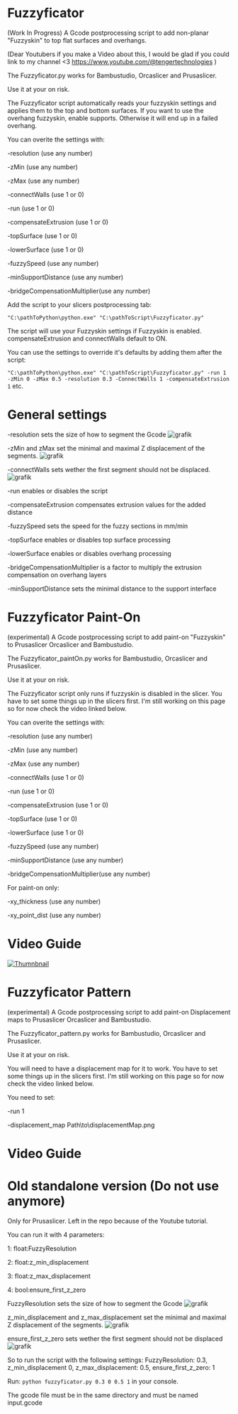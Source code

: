 # Fuzzyficator
(Work In Progress) A Gcode postprocessing script to add non-planar "Fuzzyskin" to top flat surfaces and overhangs.

(Dear Youtubers if you make a Video about this, I would be glad if you could link to my channel <3 https://www.youtube.com/@tengertechnologies ) 

The Fuzzyficator.py works for Bambustudio, Orcaslicer and Prusaslicer. 

Use it at your on risk.

The Fuzzyficator script automatically reads your fuzzyskin settings and applies them to the top and bottom surfaces. 
If you want to use the overhang fuzzyskin, enable supports. Otherwise it will end up in a failed overhang.

You can overite the settings with:

-resolution (use any number)

-zMin (use any number)

-zMax (use any number)

-connectWalls (use 1 or 0)

-run (use 1 or 0)

-compensateExtrusion (use 1 or 0)

-topSurface (use 1 or 0)

-lowerSurface (use 1 or 0)

-fuzzySpeed (use any number)

-minSupportDistance (use any number)

-bridgeCompensationMultiplier(use any number)



Add the script to your slicers postprocessing tab:

`"C:\pathToPython\python.exe" "C:\pathToScript\Fuzzyficator.py"`


The script will use your Fuzzyskin settings if Fuzzyskin is enabled. compensateExtrusion and connectWalls default to ON.

You can use the settings to override it's defaults by adding them after the script:

`"C:\pathToPython\python.exe" "C:\pathToScript\Fuzzyficator.py" -run 1 -zMin 0 -zMax 0.5 -resolution 0.3 -ConnectWalls 1 -compensateExtrusion 1` etc.



# General settings

-resolution sets the size of how to segment the Gcode
![grafik](https://github.com/user-attachments/assets/ec9a2832-ebee-4b15-a821-e848d71073ec)

-zMin and zMax set the minimal and maximal Z displacement of the segments.
![grafik](https://github.com/user-attachments/assets/0e9c0c30-0c61-4df0-ae76-dbe2a4c6e381)

-connectWalls sets wether the first segment should not be displaced. 
![grafik](https://github.com/user-attachments/assets/a2874fcf-e2fa-4440-a6c1-b58d4f6bc080)

-run enables or disables the script

-compensateExtrusion compensates extrusion values for the added distance 

-fuzzySpeed sets the speed for the fuzzy sections in mm/min

-topSurface enables or disables top surface processing

-lowerSurface enables or disables overhang processing 

-bridgeCompensationMultiplier is a factor to multiply the extrusion compensation on overhang layers

-minSupportDistance sets the minimal distance to the support interface 


# Fuzzyficator Paint-On

(experimental) A Gcode postprocessing script to add paint-on "Fuzzyskin" to Prusaslicer Orcaslicer and Bambustudio.



The Fuzzyficator_paintOn.py works for Bambustudio, Orcaslicer and Prusaslicer. 

Use it at your on risk.

The Fuzzyficator script only runs if fuzzyskin is disabled in the slicer. 
You have to set some things up in the slicers first. I'm still working on this page so for now check the video linked below. 

You can overite the settings with:

-resolution (use any number)

-zMin (use any number)

-zMax (use any number)

-connectWalls (use 1 or 0)

-run (use 1 or 0)

-compensateExtrusion (use 1 or 0)

-topSurface (use 1 or 0)

-lowerSurface (use 1 or 0)

-fuzzySpeed (use any number)

-minSupportDistance (use any number)

-bridgeCompensationMultiplier(use any number)


For paint-on only:

-xy_thickness (use any number)

-xy_point_dist (use any number)





# Video Guide



[![Thumnbnail](http://img.youtube.com/vi/cNkHfydnUCI/0.jpg)](http://www.youtube.com/watch?v=cNkHfydnUCI)


# Fuzzyficator Pattern

(experimental) A Gcode postprocessing script to add paint-on Displacement maps to Prusaslicer Orcaslicer and Bambustudio.



The Fuzzyficator_pattern.py works for Bambustudio, Orcaslicer and Prusaslicer. 

Use it at your on risk.

You will need to have a displacement map for it to work.
You have to set some things up in the slicers first. I'm still working on this page so for now check the video linked below. 

You need to set:

-run 1

-displacement_map Path\to\displacementMap.png

# Video Guide

# Old standalone version (Do not use anymore)

Only for Prusaslicer. Left in the repo because of the Youtube tutorial. 

You can run it with 4 parameters:

1: float:FuzzyResolution

2: float:z_min_displacement

3: float:z_max_displacement

4: bool:ensure_first_z_zero

FuzzyResolution sets the size of how to segment the Gcode
![grafik](https://github.com/user-attachments/assets/ec9a2832-ebee-4b15-a821-e848d71073ec)

z_min_displacement and z_max_displacement set the minimal and maximal Z displacement of the segments.
![grafik](https://github.com/user-attachments/assets/0e9c0c30-0c61-4df0-ae76-dbe2a4c6e381)

ensure_first_z_zero sets wether the first segment should not be displaced
![grafik](https://github.com/user-attachments/assets/a2874fcf-e2fa-4440-a6c1-b58d4f6bc080)

So to run the script with the following settings: FuzzyResolution: 0.3, z_min_displacement 0, z_max_displacement: 0.5, ensure_first_z_zero: 1

Run: `python fuzzyficator.py 0.3 0 0.5 1` in your console.

The gcode file must be in the same directory and must be named input.gcode

